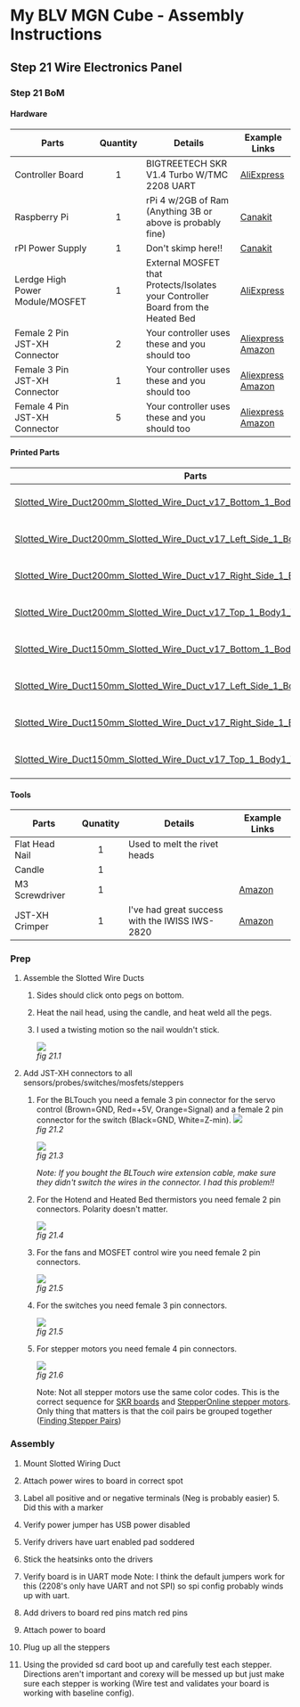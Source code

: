 # My BLV MGN Cube - Assembly Instructions

## Step 21 Wire Electronics Panel

### Step 21 BoM

#### Hardware
| Parts                           | Quantity | Details                                                                          | Example Links                                                       |
|---------------------------------|:--------:|----------------------------------------------------------------------------------|---------------------------------------------------------------------|
| Controller Board                |    1     | BIGTREETECH SKR V1.4 Turbo W/TMC 2208 UART                                       | [AliExpress](https://s.click.aliexpress.com/e/_AYaAOG)              |
| Raspberry Pi                    |    1     | rPi 4 w/2GB of Ram (Anything 3B or above is probably fine)                       | [Canakit](https://www.canakit.com/raspberry-pi-4-2gb.html)          |
| rPI Power Supply                |    1     | Don't skimp here!!                                                               | [Canakit](https://www.canakit.com/raspberry-pi-4-power-supply.html) |
| Lerdge High Power Module/MOSFET |    1     | External MOSFET that Protects/Isolates your Controller Board from the Heated Bed | [AliExpress](https://s.click.aliexpress.com/e/_9AROv5)              |
| Female 2 Pin JST-XH Connector   |    2     | Your controller uses these and you should too | [Aliexpress](https://s.click.aliexpress.com/e/_AWPLkY) [Amazon](https://amzn.to/3u0TiMD) |
| Female 3 Pin JST-XH Connector   |    1     | Your controller uses these and you should too | [Aliexpress](https://s.click.aliexpress.com/e/_AWPLkY) [Amazon](https://amzn.to/3u0TiMD) |
| Female 4 Pin JST-XH Connector   |    5     | Your controller uses these and you should too | [Aliexpress](https://s.click.aliexpress.com/e/_AWPLkY) [Amazon](https://amzn.to/3u0TiMD) |



#### Printed Parts
| Parts                                                                                                                                                                                                 | Quantity | Details |
|-------------------------------------------------------------------------------------------------------------------------------------------------------------------------------------------------------|:--------:|---------|
| [Slotted_Wire_Duct200mm_Slotted_Wire_Duct_v17_Bottom_1_Body1_Bottom.stl](../../parts/extra/slotted-wire-ducts/Slotted_Wire_Duct200mm_Slotted_Wire_Duct_v17_Bottom_1_Body1_Bottom.stl)                 |    1     | [Printed Parts Settings](../partsSettings.md) |
| [Slotted_Wire_Duct200mm_Slotted_Wire_Duct_v17_Left_Side_1_Body20_Left_Side.stl](../../parts/extra/slotted-wire-ducts/Slotted_Wire_Duct200mm_Slotted_Wire_Duct_v17_Left_Side_1_Body20_Left_Side.stl)                      |    1     | [Printed Parts Settings](../partsSettings.md) |
| [Slotted_Wire_Duct200mm_Slotted_Wire_Duct_v17_Right_Side_1_Body1_Right_Side.stl](../../parts/extra/slotted-wire-ducts/Slotted_Wire_Duct200mm_Slotted_Wire_Duct_v17_Right_Side_1_Body1_Right_Side.stl) |    1     | [Printed Parts Settings](../partsSettings.md) |
| [Slotted_Wire_Duct200mm_Slotted_Wire_Duct_v17_Top_1_Body1_Top.stl](../../parts/extra/slotted-wire-ducts/Slotted_Wire_Duct200mm_Slotted_Wire_Duct_v17_Top_1_Body1_Top.stl)                                                |    1     | [Printed Parts Settings](../partsSettings.md) |
| [Slotted_Wire_Duct150mm_Slotted_Wire_Duct_v17_Bottom_1_Body1_Bottom.stl](../../parts/extra/slotted-wire-ducts/Slotted_Wire_Duct150mm_Slotted_Wire_Duct_v17_Bottom_1_Body1_Bottom.stl)                 |    9     | [Printed Parts Settings](../partsSettings.md) |
| [Slotted_Wire_Duct150mm_Slotted_Wire_Duct_v17_Left_Side_1_Body20_Left_Side.stl](../../parts/extra/slotted-wire-ducts/Slotted_Wire_Duct150mm_Slotted_Wire_Duct_v17_Left_Side_1_Body20_Left_Side.stl)                      |    9     | [Printed Parts Settings](../partsSettings.md) |
| [Slotted_Wire_Duct150mm_Slotted_Wire_Duct_v17_Right_Side_1_Body1_Right_Side.stl](../../parts/extra/slotted-wire-ducts/Slotted_Wire_Duct150mm_Slotted_Wire_Duct_v17_Right_Side_1_Body1_Right_Side.stl) |    9     | [Printed Parts Settings](../partsSettings.md) |
| [Slotted_Wire_Duct150mm_Slotted_Wire_Duct_v17_Top_1_Body1_Top.stl](../../parts/extra/slotted-wire-ducts/Slotted_Wire_Duct150mm_Slotted_Wire_Duct_v17_Top_1_Body1_Top.stl)                                                |    9     | [Printed Parts Settings](../partsSettings.md) |

#### Tools

| Parts          | Qunatity | Details | Example Links |
|----------------|:--------:|----|---------|
| Flat Head Nail |    1     | Used to melt the rivet heads | |
| Candle         |    1     | | |
| M3 Screwdriver |    1     | | [Amazon](https://amzn.to/3qNmEgs) |
| JST-XH Crimper | 1 | I've had great success with the IWISS IWS-2820 | [Amazon](https://www.amazon.com/IWISS-Crimping-AWG28-20-Terminals-Connectors/dp/B078WNZ9FW/ref=sr_1_5?dchild=1&keywords=iws-2820&qid=1628984315&sr=8-5&th=1) |

### Prep
1. Assemble the Slotted Wire Ducts
   1. Sides should click onto pegs on bottom. 
   2. Heat the nail head, using the candle, and heat weld all the pegs.
   3. I used a twisting motion so the nail wouldn't stick.
   
      ![](img/21-makeDucts.jpeg)\
      *fig 21.1*

2. Add JST-XH connectors to all sensors/probes/switches/mosfets/steppers
   1. For the BLTouch you need a female 3 pin connector for the servo control (Brown=GND, Red=+5V, Orange=Signal) and a female 2 pin connector for the switch (Black=GND, White=Z-min).
      ![](img/21-BLTouchConnectors.jpeg)\
      *fig 21.2*

      ![](img/21-BLTouchExtOK.jpeg)\
      *fig 21.3*
   
      *Note: If you bought the BLTouch wire extension cable, make sure they didn't switch the wires in the connector. I had this problem!!*

   2. For the Hotend and Heated Bed thermistors you need female 2 pin connectors. Polarity doesn't matter.

      ![](img/21-TermistorConnectors.jpeg)\
      *fig 21.4*
   3. For the fans and MOSFET control wire you need female 2 pin connectors.

      ![](img/21-FanConnectors.jpeg)\
      *fig 21.5*

   4. For the switches you need female 3 pin connectors.

      ![](img/21-SwitchConnectors.jpeg)\
      *fig 21.5*
   5. For stepper motors you need female 4 pin connectors.

      ![](img/21-StepperConnectors.jpeg)\
      *fig 21.6*

      Note: Not all stepper motors use the same color codes. This is the correct sequence for [SKR boards](img/21-BTT_SKR_V1.4PIN.pdf) and [StepperOnline stepper motors](img/21-17HS19-2004S1.pdf).
      Only thing that matters is that the coil pairs be grouped together ([Finding Stepper Pairs](https://3ddistributed.com/duet-wifi/stepper-motor-wire-color-and-coil-pairs/))
  
### Assembly
1. Mount Slotted Wiring Duct


3. Attach power wires to board in correct spot
4. Label all positive and or negative terminals (Neg is probably easier)
   5.   Did this with a marker
6. Verify power jumper has USB power disabled
7. Verify drivers have uart enabled pad soddered
8. Stick the heatsinks onto the drivers
9. Verify board is in UART mode
   Note: I think the default jumpers work for this (2208's only have UART and not SPI) so spi config probably winds up with uart.
10. Add drivers to board red pins match red pins
11. Attach power to board
12. Plug up all the steppers
13. Using the provided sd card boot up and carefully test each stepper. Directions aren't important and corexy will be messed up but just make sure each stepper is working (Wire test and validates your board is working with baseline config).
